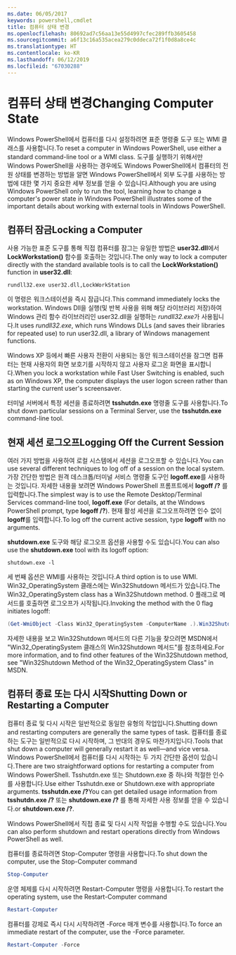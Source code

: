 ```yaml
---
ms.date: 06/05/2017
keywords: powershell,cmdlet
title: 컴퓨터 상태 변경
ms.openlocfilehash: 80692ad7c56aa13e55d4997cfec289ffb3605458
ms.sourcegitcommit: a6f13c16a535acea279c0ddeca72f1f0d8a8ce4c
ms.translationtype: HT
ms.contentlocale: ko-KR
ms.lasthandoff: 06/12/2019
ms.locfileid: "67030288"
---
```

# <a name="changing-computer-state"></a><span data-ttu-id="47978-103">컴퓨터 상태 변경</span><span class="sxs-lookup"><span data-stu-id="47978-103">Changing Computer State</span></span>

<span data-ttu-id="47978-104">Windows PowerShell에서 컴퓨터를 다시 설정하려면 표준 명령줄 도구 또는 WMI 클래스를 사용합니다.</span><span class="sxs-lookup"><span data-stu-id="47978-104">To reset a computer in Windows PowerShell, use either a standard command-line tool or a WMI class.</span></span> <span data-ttu-id="47978-105">도구를 실행하기 위해서만 Windows PowerShell을 사용하는 경우에도 Windows PowerShell에서 컴퓨터의 전원 상태를 변경하는 방법을 알면 Windows PowerShell에서 외부 도구를 사용하는 방법에 대한 몇 가지 중요한 세부 정보를 얻을 수 있습니다.</span><span class="sxs-lookup"><span data-stu-id="47978-105">Although you are using Windows PowerShell only to run the tool, learning how to change a computer's power state in Windows PowerShell illustrates some of the important details about working with external tools in Windows PowerShell.</span></span>

## <a name="locking-a-computer"></a><span data-ttu-id="47978-106">컴퓨터 잠금</span><span class="sxs-lookup"><span data-stu-id="47978-106">Locking a Computer</span></span>

<span data-ttu-id="47978-107">사용 가능한 표준 도구를 통해 직접 컴퓨터를 잠그는 유일한 방법은 **user32.dll**에서 **LockWorkstation()** 함수를 호출하는 것입니다.</span><span class="sxs-lookup"><span data-stu-id="47978-107">The only way to lock a computer directly with the standard available tools is to call the **LockWorkstation()** function in **user32.dll**:</span></span>

```
rundll32.exe user32.dll,LockWorkStation
```

<span data-ttu-id="47978-108">이 명령은 워크스테이션을 즉시 잠급니다.</span><span class="sxs-lookup"><span data-stu-id="47978-108">This command immediately locks the workstation.</span></span> <span data-ttu-id="47978-109">Windows Dll을 실행(및 반복 사용을 위해 해당 라이브러리 저장)하여 Windows 관리 함수 라이브러리인 user32.dll을 실행하는 *rundll32.exe*가 사용됩니다.</span><span class="sxs-lookup"><span data-stu-id="47978-109">It uses *rundll32.exe*, which runs Windows DLLs (and saves their libraries for repeated use) to run user32.dll, a library of Windows management functions.</span></span>

<span data-ttu-id="47978-110">Windows XP 등에서 빠른 사용자 전환이 사용되는 동안 워크스테이션을 잠그면 컴퓨터는 현재 사용자의 화면 보호기를 시작하지 않고 사용자 로그온 화면을 표시합니다.</span><span class="sxs-lookup"><span data-stu-id="47978-110">When you lock a workstation while Fast User Switching is enabled, such as on Windows XP, the computer displays the user logon screen rather than starting the current user's screensaver.</span></span>

<span data-ttu-id="47978-111">터미널 서버에서 특정 세션을 종료하려면 **tsshutdn.exe** 명령줄 도구를 사용합니다.</span><span class="sxs-lookup"><span data-stu-id="47978-111">To shut down particular sessions on a Terminal Server, use the **tsshutdn.exe** command-line tool.</span></span>

## <a name="logging-off-the-current-session"></a><span data-ttu-id="47978-112">현재 세션 로그오프</span><span class="sxs-lookup"><span data-stu-id="47978-112">Logging Off the Current Session</span></span>

<span data-ttu-id="47978-113">여러 가지 방법을 사용하여 로컬 시스템에서 세션을 로그오프할 수 있습니다.</span><span class="sxs-lookup"><span data-stu-id="47978-113">You can use several different techniques to log off of a session on the local system.</span></span> <span data-ttu-id="47978-114">가장 간단한 방법은 원격 데스크톱/터미널 서비스 명령줄 도구인 **logoff.exe**를 사용하는 것입니다. 자세한 내용을 보려면 Windows PowerShell 프롬프트에서 **logoff /?** 를 입력합니다.</span><span class="sxs-lookup"><span data-stu-id="47978-114">The simplest way is to use the Remote Desktop/Terminal Services command-line tool, **logoff.exe** (For details, at the Windows PowerShell prompt, type **logoff /?**).</span></span> <span data-ttu-id="47978-115">현재 활성 세션을 로그오프하려면 인수 없이 **logoff**를 입력합니다.</span><span class="sxs-lookup"><span data-stu-id="47978-115">To log off the current active session, type **logoff** with no arguments.</span></span>

<span data-ttu-id="47978-116">**shutdown.exe** 도구와 해당 로그오프 옵션을 사용할 수도 있습니다.</span><span class="sxs-lookup"><span data-stu-id="47978-116">You can also use the **shutdown.exe** tool with its logoff option:</span></span>

```
shutdown.exe -l
```

<span data-ttu-id="47978-117">세 번째 옵션은 WMI를 사용하는 것입니다.</span><span class="sxs-lookup"><span data-stu-id="47978-117">A third option is to use WMI.</span></span> <span data-ttu-id="47978-118">Win32_OperatingSystem 클래스에는 Win32Shutdown 메서드가 있습니다.</span><span class="sxs-lookup"><span data-stu-id="47978-118">The Win32_OperatingSystem class has a Win32Shutdown method.</span></span> <span data-ttu-id="47978-119">0 플래그로 메서드를 호출하면 로그오프가 시작됩니다.</span><span class="sxs-lookup"><span data-stu-id="47978-119">Invoking the method with the 0 flag initiates logoff:</span></span>

```powershell
(Get-WmiObject -Class Win32_OperatingSystem -ComputerName .).Win32Shutdown(0)
```

<span data-ttu-id="47978-120">자세한 내용을 보고 Win32Shutdown 메서드의 다른 기능을 찾으려면 MSDN에서 "Win32_OperatingSystem 클래스의 Win32Shutdown 메서드"를 참조하세요.</span><span class="sxs-lookup"><span data-stu-id="47978-120">For more information, and to find other features of the Win32Shutdown method, see "Win32Shutdown Method of the Win32_OperatingSystem Class" in MSDN.</span></span>

## <a name="shutting-down-or-restarting-a-computer"></a><span data-ttu-id="47978-121">컴퓨터 종료 또는 다시 시작</span><span class="sxs-lookup"><span data-stu-id="47978-121">Shutting Down or Restarting a Computer</span></span>

<span data-ttu-id="47978-122">컴퓨터 종료 및 다시 시작은 일반적으로 동일한 유형의 작업입니다.</span><span class="sxs-lookup"><span data-stu-id="47978-122">Shutting down and restarting computers are generally the same types of task.</span></span> <span data-ttu-id="47978-123">컴퓨터를 종료하는 도구는 일반적으로 다시 시작하며, 그 반대의 경우도 마찬가지입니다.</span><span class="sxs-lookup"><span data-stu-id="47978-123">Tools that shut down a computer will generally restart it as well—and vice versa.</span></span> <span data-ttu-id="47978-124">Windows PowerShell에서 컴퓨터를 다시 시작하는 두 가지 간단한 옵션이 있습니다.</span><span class="sxs-lookup"><span data-stu-id="47978-124">There are two straightforward options for restarting a computer from Windows PowerShell.</span></span> <span data-ttu-id="47978-125">Tsshutdn.exe 또는 Shutdown.exe 중 하나와 적절한 인수를 사용합니다.</span><span class="sxs-lookup"><span data-stu-id="47978-125">Use either Tsshutdn.exe or Shutdown.exe with appropriate arguments.</span></span> <span data-ttu-id="47978-126">**tsshutdn.exe /?**</span><span class="sxs-lookup"><span data-stu-id="47978-126">You can get detailed usage information from **tsshutdn.exe /?**</span></span> <span data-ttu-id="47978-127">또는 **shutdown.exe /?** 를 통해 자세한 사용 정보를 얻을 수 있습니다.</span><span class="sxs-lookup"><span data-stu-id="47978-127">or **shutdown.exe /?**.</span></span>

<span data-ttu-id="47978-128">Windows PowerShell에서 직접 종료 및 다시 시작 작업을 수행할 수도 있습니다.</span><span class="sxs-lookup"><span data-stu-id="47978-128">You can also perform shutdown and restart operations directly from Windows PowerShell as well.</span></span>

<span data-ttu-id="47978-129">컴퓨터를 종료하려면 Stop-Computer 명령을 사용합니다.</span><span class="sxs-lookup"><span data-stu-id="47978-129">To shut down the computer, use the Stop-Computer command</span></span>

```powershell
Stop-Computer
```

<span data-ttu-id="47978-130">운영 체제를 다시 시작하려면 Restart-Computer 명령을 사용합니다.</span><span class="sxs-lookup"><span data-stu-id="47978-130">To restart the operating system, use the Restart-Computer command</span></span>

```powershell
Restart-Computer
```

<span data-ttu-id="47978-131">컴퓨터를 강제로 즉시 다시 시작하려면 -Force 매개 변수를 사용합니다.</span><span class="sxs-lookup"><span data-stu-id="47978-131">To force an immediate restart of the computer, use the -Force parameter.</span></span>

```powershell
Restart-Computer -Force
```

